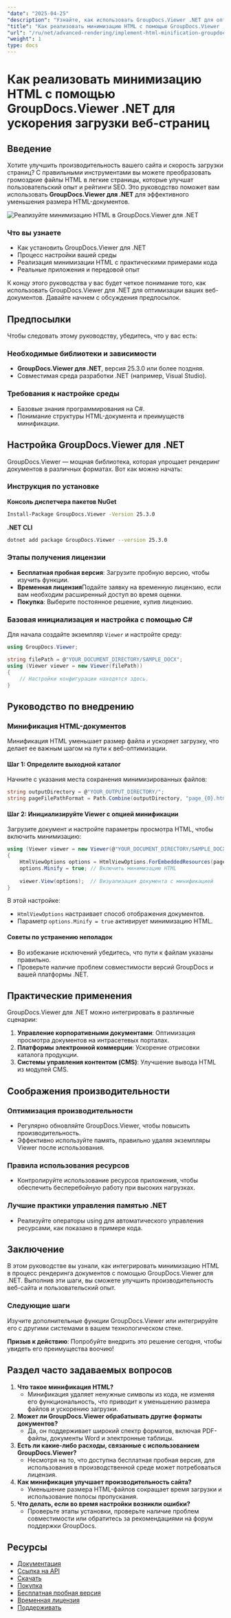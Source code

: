```yaml
---
"date": "2025-04-25"
"description": "Узнайте, как использовать GroupDocs.Viewer .NET для оптимизации веб-документов путем внедрения минимизации HTML, повышения скорости загрузки и рейтинга SEO."
"title": "Как реализовать минимизацию HTML с помощью GroupDocs.Viewer .NET для ускорения загрузки веб-страниц"
"url": "/ru/net/advanced-rendering/implement-html-minification-groupdocs-viewer-dotnet/"
"weight": 1
type: docs
---
```

# Как реализовать минимизацию HTML с помощью GroupDocs.Viewer .NET для ускорения загрузки веб-страниц

## Введение

Хотите улучшить производительность вашего сайта и скорость загрузки страниц? С правильными инструментами вы можете преобразовать громоздкие файлы HTML в легкие страницы, которые улучшат пользовательский опыт и рейтинги SEO. Это руководство поможет вам использовать **GroupDocs.Viewer для .NET** для эффективного уменьшения размера HTML-документов.

![Реализуйте минимизацию HTML в GroupDocs.Viewer для .NET](/viewer/advanced-rendering/implement-html-minification-img.png)

### Что вы узнаете
- Как установить GroupDocs.Viewer для .NET
- Процесс настройки вашей среды
- Реализация минимизации HTML с практическими примерами кода
- Реальные приложения и передовой опыт

К концу этого руководства у вас будет четкое понимание того, как использовать GroupDocs.Viewer для .NET для оптимизации ваших веб-документов. Давайте начнем с обсуждения предпосылок.

## Предпосылки

Чтобы следовать этому руководству, убедитесь, что у вас есть:

### Необходимые библиотеки и зависимости
- **GroupDocs.Viewer для .NET**, версия 25.3.0 или более поздняя.
- Совместимая среда разработки .NET (например, Visual Studio).

### Требования к настройке среды
- Базовые знания программирования на C#.
- Понимание структуры HTML-документа и преимуществ минификации.

## Настройка GroupDocs.Viewer для .NET

GroupDocs.Viewer — мощная библиотека, которая упрощает рендеринг документов в различных форматах. Вот как можно начать:

### Инструкция по установке

**Консоль диспетчера пакетов NuGet**
```bash
Install-Package GroupDocs.Viewer -Version 25.3.0
```

**.NET CLI**
```bash
dotnet add package GroupDocs.Viewer --version 25.3.0
```

### Этапы получения лицензии
- **Бесплатная пробная версия**: Загрузите пробную версию, чтобы изучить функции.
- **Временная лицензия**Подайте заявку на временную лицензию, если вам необходим расширенный доступ во время оценки.
- **Покупка**: Выберите постоянное решение, купив лицензию.

### Базовая инициализация и настройка с помощью C#

Для начала создайте экземпляр `Viewer` и настройте среду:

```csharp
using GroupDocs.Viewer;

string filePath = @"YOUR_DOCUMENT_DIRECTORY/SAMPLE_DOCX";
using (Viewer viewer = new Viewer(filePath))
{
    // Настройки конфигурации находятся здесь.
}
```

## Руководство по внедрению

### Минификация HTML-документов

Минификация HTML уменьшает размер файла и ускоряет загрузку, что делает ее важным шагом на пути к веб-оптимизации.

#### Шаг 1: Определите выходной каталог
Начните с указания места сохранения минимизированных файлов:

```csharp
string outputDirectory = @"YOUR_OUTPUT_DIRECTORY/";
string pageFilePathFormat = Path.Combine(outputDirectory, "page_{0}.html");
```

#### Шаг 2: Инициализируйте Viewer с опцией минификации

Загрузите документ и настройте параметры просмотра HTML, чтобы включить минимизацию:

```csharp
using (Viewer viewer = new Viewer(@"YOUR_DOCUMENT_DIRECTORY/SAMPLE_DOCX"))
{
    HtmlViewOptions options = HtmlViewOptions.ForEmbeddedResources(pageFilePathFormat);
    options.Minify = true; // Включить минимизацию HTML
    
    viewer.View(options);  // Визуализация документа с минификацией
}
```
В этой настройке:
- `HtmlViewOptions` настраивает способ отображения документов.
- Параметр `options.Minify = true` активирует минимизацию HTML.

#### Советы по устранению неполадок
- Во избежание исключений убедитесь, что пути к файлам указаны правильно.
- Проверьте наличие проблем совместимости версий GroupDocs и вашей платформы .NET.

## Практические применения

GroupDocs.Viewer для .NET можно интегрировать в различные сценарии:
1. **Управление корпоративными документами**: Оптимизация просмотра документов на интрасетевых порталах.
2. **Платформы электронной коммерции**: Ускорение отрисовки каталога продукции.
3. **Системы управления контентом (CMS)**: Улучшение вывода HTML из модулей CMS.

## Соображения производительности

### Оптимизация производительности
- Регулярно обновляйте GroupDocs.Viewer, чтобы повысить производительность.
- Эффективно используйте память, правильно удаляя экземпляры Viewer после использования.

### Правила использования ресурсов
- Контролируйте использование ресурсов приложения, чтобы обеспечить бесперебойную работу при высоких нагрузках.

### Лучшие практики управления памятью .NET
- Реализуйте операторы using для автоматического управления ресурсами, как показано в примере кода.

## Заключение

В этом руководстве вы узнали, как интегрировать минимизацию HTML в процесс рендеринга документов с помощью GroupDocs.Viewer для .NET. Выполнив эти шаги, вы сможете улучшить производительность веб-сайта и пользовательский опыт.

### Следующие шаги
Изучите дополнительные функции GroupDocs.Viewer или интегрируйте его с другими системами в вашем технологическом стеке.

**Призыв к действию**: Попробуйте внедрить это решение сегодня, чтобы увидеть его преимущества воочию!

## Раздел часто задаваемых вопросов

1. **Что такое минификация HTML?**
   - Минификация удаляет ненужные символы из кода, не изменяя его функциональность, что приводит к уменьшению размера файлов и ускорению загрузки.
2. **Может ли GroupDocs.Viewer обрабатывать другие форматы документов?**
   - Да, он поддерживает широкий спектр форматов, включая PDF-файлы, документы Word и электронные таблицы.
3. **Есть ли какие-либо расходы, связанные с использованием GroupDocs.Viewer?**
   - Несмотря на то, что доступна бесплатная пробная версия, для использования в производственной среде может потребоваться лицензия.
4. **Как минификация улучшает производительность сайта?**
   - Уменьшение размера HTML-файлов сокращает время загрузки и использование полосы пропускания.
5. **Что делать, если во время настройки возникли ошибки?**
   - Проверьте этапы установки, проверьте наличие проблем совместимости или обратитесь за рекомендациями на форум поддержки GroupDocs.

## Ресурсы
- [Документация](https://docs.groupdocs.com/viewer/net/)
- [Ссылка на API](https://reference.groupdocs.com/viewer/net/)
- [Скачать](https://releases.groupdocs.com/viewer/net/)
- [Покупка](https://purchase.groupdocs.com/buy)
- [Бесплатная пробная версия](https://releases.groupdocs.com/viewer/net/)
- [Временная лицензия](https://purchase.groupdocs.com/temporary-license/)
- [Поддерживать](https://forum.groupdocs.com/c/viewer/9)